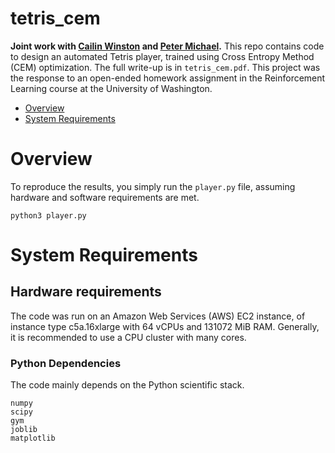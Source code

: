 # tetris_cem

**Joint work with [Cailin Winston](https://github.com/cailinw) and [Peter Michael](https://github.com/ptrmcl).** 
This repo contains code to design an automated Tetris player, trained using Cross Entropy Method (CEM)
optimization. The full write-up is in `tetris_cem.pdf`. This project was the response to an open-ended homework assignment in the Reinforcement Learning course at the University of Washington.

- [Overview](#overview)
- [System Requirements](#system-requirements)

# Overview
To reproduce the results, you simply run the `player.py` file, assuming hardware and software requirements are met.
```
python3 player.py
```

# System Requirements
## Hardware requirements
The code was run on an Amazon Web Services (AWS) EC2 instance, of instance type c5a.16xlarge with 64 vCPUs and 131072 MiB RAM. Generally, it is recommended to use a CPU cluster with many cores.

### Python Dependencies
The code mainly depends on the Python scientific stack.

```
numpy
scipy
gym
joblib
matplotlib
```
